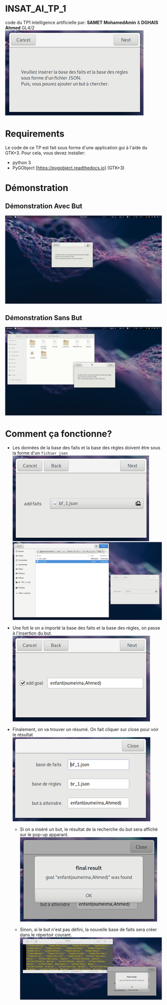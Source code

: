 # INSAT_AI_TP_1
code du TP1 intelligence artificielle par: __SAMET MohamedAmin__ & __DGHAIS Ahmed__ GL4/2  
![](./demonstration/images/01.png)

# Requirements
Le code de ce TP est fait sous forme d'une application gui à l'aide du GTK+3.
Pour cela, vous devez installer:
- python 3
- PyGObject [https://pygobject.readthedocs.io] (GTK+3)

# Démonstration
## Démonstration Avec But
![](./demonstration/gif/01.gif)

## Démonstration Sans But
![](./demonstration/gif/02.gif)


# Comment ça fonctionne?
- Les données de la base des faits et la base des règles doivent être sous la forme d'un `fichier json`  
![](./demonstration/images/02.png)
![](./demonstration/images/03.png)

- Une foit le on a importé la base des faits et la base des règles, on passe à l'insertion du but.  
![](./demonstration/images/04.png)

- Finalement, on va trouver un résumé. On fait cliquer sur close pour voir le résultat  
![](./demonstration/images/06.png)
    - Si on a inséré un but, le résultat de la recherche du but sera affiché sur le pop-up apparant.  
    ![](./demonstration/images/07.png)

    - Sinon, si le but n'est pas défini, la nouvelle base de faits sera créer dans le répertoir courant.
    ![](./demonstration/images/08.png)
    


